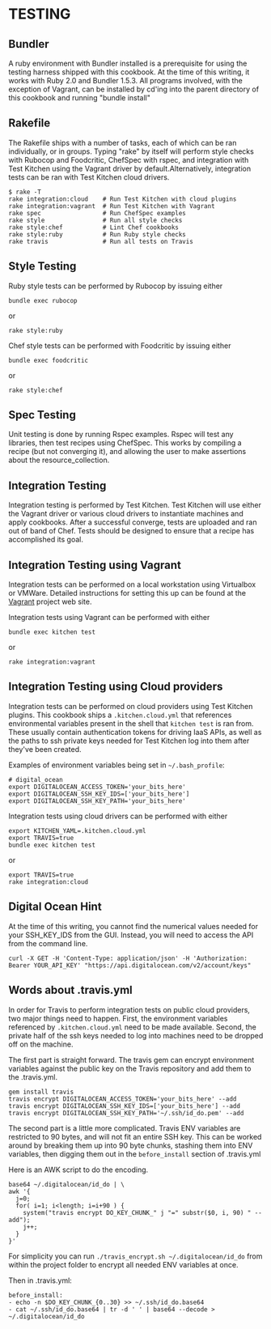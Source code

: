 TESTING
=======

Bundler
-------
A ruby environment with Bundler installed is a prerequisite for using
the testing harness shipped with this cookbook. At the time of this
writing, it works with Ruby 2.0 and Bundler 1.5.3. All programs
involved, with the exception of Vagrant, can be installed by cd'ing
into the parent directory of this cookbook and running "bundle install"

Rakefile
--------
The Rakefile ships with a number of tasks, each of which can be ran
individually, or in groups. Typing "rake" by itself will perform style
checks with Rubocop and Foodcritic, ChefSpec with rspec, and
integration with Test Kitchen using the Vagrant driver by
default.Alternatively, integration tests can be ran with Test Kitchen
cloud drivers.

```
$ rake -T
rake integration:cloud    # Run Test Kitchen with cloud plugins
rake integration:vagrant  # Run Test Kitchen with Vagrant
rake spec                 # Run ChefSpec examples
rake style                # Run all style checks
rake style:chef           # Lint Chef cookbooks
rake style:ruby           # Run Ruby style checks
rake travis               # Run all tests on Travis
```

Style Testing
-------------
Ruby style tests can be performed by Rubocop by issuing either
```
bundle exec rubocop
```
or
```
rake style:ruby
```

Chef style tests can be performed with Foodcritic by issuing either
```
bundle exec foodcritic
```
or
```
rake style:chef
```

Spec Testing
-------------
Unit testing is done by running Rspec examples. Rspec will test any
libraries, then test recipes using ChefSpec. This works by compiling a
recipe (but not converging it), and allowing the user to make
assertions about the resource_collection.

Integration Testing
-------------------
Integration testing is performed by Test Kitchen. Test Kitchen will
use either the Vagrant driver or various cloud drivers to instantiate 
machines and apply cookbooks. After a successful converge, tests are
uploaded and ran out of band of Chef. Tests should be designed to
ensure that a recipe has accomplished its goal.

Integration Testing using Vagrant
---------------------------------
Integration tests can be performed on a local workstation using
Virtualbox or VMWare. Detailed instructions for setting this up can be
found at the [Vagrant](http://vagrantup.com) project web site.

Integration tests using Vagrant can be performed with either
```
bundle exec kitchen test
```
or
```
rake integration:vagrant
```

Integration Testing using Cloud providers
-----------------------------------------
Integration tests can be performed on cloud providers using
Test Kitchen plugins. This cookbook ships a ```.kitchen.cloud.yml```
that references environmental variables present in the shell that
```kitchen test``` is ran from. These usually contain authentication
tokens for driving IaaS APIs, as well as the paths to ssh private keys
needed for Test Kitchen log into them after they've been created.

Examples of environment variables being set in ```~/.bash_profile```:
```
# digital_ocean
export DIGITALOCEAN_ACCESS_TOKEN='your_bits_here'
export DIGITALOCEAN_SSH_KEY_IDS=['your_bits_here']
export DIGITALOCEAN_SSH_KEY_PATH='your_bits_here'
```

Integration tests using cloud drivers can be performed with either
```
export KITCHEN_YAML=.kitchen.cloud.yml
export TRAVIS=true
bundle exec kitchen test
```
or
```
export TRAVIS=true
rake integration:cloud
```

Digital Ocean Hint
------------------
At the time of this writing, you cannot find the numerical values
needed for your SSH_KEY_IDS from the GUI. Instead, you will need to
access the API from the command line.

    curl -X GET -H 'Content-Type: application/json' -H 'Authorization: Bearer YOUR_API_KEY' "https://api.digitalocean.com/v2/account/keys"

Words about .travis.yml
-----------------------
In order for Travis to perform integration tests on public cloud
providers, two major things need to happen. First, the environment
variables referenced by ```.kitchen.cloud.yml``` need to be made
available. Second, the private half of the ssh keys needed to log into
machines need to be dropped off on the machine.

The first part is straight forward. The travis gem can encrypt
environment variables against the public key on the Travis repository
and add them to the .travis.yml.

```
gem install travis
travis encrypt DIGITALOCEAN_ACCESS_TOKEN='your_bits_here' --add
travis encrypt DIGITALOCEAN_SSH_KEY_IDS=['your_bits_here'] --add
travis encrypt DIGITALOCEAN_SSH_KEY_PATH='~/.ssh/id_do.pem' --add
```

The second part is a little more complicated. Travis ENV variables are
restricted to 90 bytes, and will not fit an entire SSH key. This can
be worked around by breaking them up into 90 byte chunks, stashing
them into ENV variables, then digging them out in the
```before_install``` section of .travis.yml

Here is an AWK script to do the encoding.
```
base64 ~/.digitalocean/id_do | \
awk '{
  j=0;
  for( i=1; i<length; i=i+90 ) {
    system("travis encrypt DO_KEY_CHUNK_" j "=" substr($0, i, 90) " --add");
    j++;
  }
}'
```
For simplicity you can run `./travis_encrypt.sh ~/.digitalocean/id_do` from
within the project folder to encrypt all needed ENV variables at once.

Then in .travis.yml:
```
before_install:
- echo -n $DO_KEY_CHUNK_{0..30} >> ~/.ssh/id_do.base64
- cat ~/.ssh/id_do.base64 | tr -d ' ' | base64 --decode >  ~/.digitalocean/id_do
```

